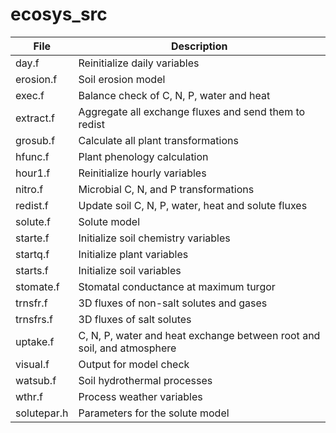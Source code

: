 # ecosys_src

|File                 | Description                                                                         |
|---------------------|-------------------------------------------------------------------------------------|
|day.f                |Reinitialize daily variables                                                         |
|erosion.f            |Soil erosion model                                                                   |
|exec.f               |Balance check of C, N, P, water and heat                                             |
|extract.f            |Aggregate all exchange fluxes and send them to redist                                |
|grosub.f             |Calculate all plant transformations                                                  |
|hfunc.f              |Plant phenology calculation                                                          |
|hour1.f              |Reinitialize hourly variables                                                        |
|nitro.f              |Microbial C, N, and P transformations                                                |
|redist.f             |Update soil C, N, P, water, heat and solute fluxes                                   |
|solute.f             |Solute model                                                                         |
|starte.f             |Initialize soil chemistry variables                                                  |
|startq.f             |Initialize plant variables                                                           |
|starts.f             |Initialize soil variables                                                            |
|stomate.f            |Stomatal conductance at maximum turgor                                               |
|trnsfr.f             |3D fluxes of non-salt solutes and gases                                              |
|trnsfrs.f            |3D fluxes of salt solutes                                                            |
|uptake.f             |C, N, P, water and heat exchange between root and soil, and atmosphere               |
|visual.f             |Output for model check                                                               |
|watsub.f             |Soil hydrothermal processes                                                          |
|wthr.f               |Process weather variables                                                            |
|solutepar.h          |Parameters for the solute model                                                      |
